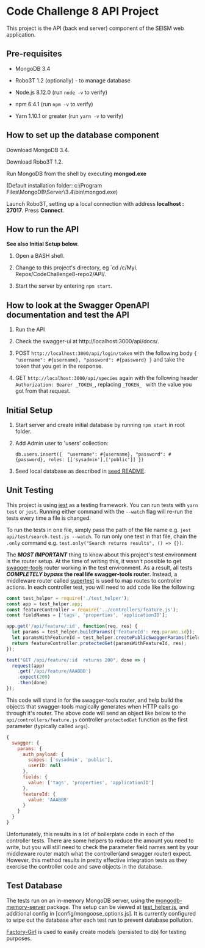 # Code Challenge 8 API Project

This project is the API (back end server) component of the SEISM web application.

## Pre-requisites

- MongoDB 3.4
- Robo3T 1.2 (optionally) - to manage database

- Node.js 8.12.0 (run `node -v` to verify)
- npm 6.4.1 (run `npm -v` to verify)
- Yarn 1.10.1 or greater (run `yarn -v` to verify)

## How to set up the database component

Download MongoDB 3.4.

Download Robo3T 1.2.

Run MongoDB from the shell by executing **mongod.exe** 

(Default installation folder: c:\Program Files\MongoDB\Server\3.4\bin\mongod.exe)

Launch Robo3T, setting up a local connection with address **localhost : 27017**. Press **Connect**.

## How to run the API

**See also Initial Setup below.**

1) Open a BASH shell.

2) Change to this project's directory, eg `cd /c/My\ Repos/CodeChallenge8-repo2/API/.

3) Start the server by entering `npm start`.

## How to look at the Swagger OpenAPI documentation and test the API

1) Run the API

2) Check the swagger-ui at http://localhost:3000/api/docs/.

3) POST `http://localhost:3000/api/login/token` with the following body
``{
"username": #{username},
"password": #{password}
}`` and take the token that you get in the response.
 
4) GET `http://localhost:3000/api/species` again with the following header
``Authorization: Bearer _TOKEN_``, replacing `_TOKEN_ ` with the value you got from that request.

## Initial Setup

1) Start server and create initial database by running `npm start` in root folder.

2) Add Admin user to 'users' collection:

    ``
    db.users.insert({  "username": #{username}, "password": #{password}, roles: [['sysadmin'],['public']] })
    ``

3) Seed local database as described in [seed README](seed/README.md).

## Unit Testing

This project is using [jest](http://jestjs.io/) as a testing framework. You can run tests with
`yarn test` or `jest`. Running either command with the `--watch` flag will re-run the tests every time a file is changed.

To run the tests in one file, simply pass the path of the file name e.g. `jest api/test/search.test.js --watch`. To run only one test in that file, chain the `.only` command e.g. `test.only("Search returns results", () => {})`.

The **_MOST IMPORTANT_** thing to know about this project's test environment is the router setup. At the time of writing this, it wasn't possible to get [swagger-tools](https://github.com/apigee-127/swagger-tools) router working in the test environment. As a result, all tests **_COMPLETELY bypass_ the real life swagger-tools router**. Instead, a middleware router called [supertest](https://github.com/visionmedia/supertest) is used to map routes to controller actions. In each controller test, you will need to add code like the following:

```javascript
const test_helper = require('./test_helper');
const app = test_helper.app;
const featureController = require('../controllers/feature.js');
const fieldNames = ['tags', 'properties', 'applicationID'];

app.get('/api/feature/:id', function(req, res) {
  let params = test_helper.buildParams({'featureId': req.params.id});
  let paramsWithFeatureId = test_helper.createPublicSwaggerParams(fieldNames, params);
  return featureController.protectedGet(paramsWithFeatureId, res);
});

test("GET /api/feature/:id  returns 200", done => {
  request(app)
    .get('/api/feature/AAABBB')
    .expect(200)
    .then(done)
});
```

This code will stand in for the swagger-tools router, and help build the objects that swagger-tools magically generates when HTTP calls go through it's router. The above code will send an object like below to the `api/controllers/feature.js` controller `protectedGet` function as the first parameter (typically called `args`).

```javascript
{
  swagger: {
    params: {
      auth_payload: {
        scopes: ['sysadmin', 'public'],
        userID: null
      }, 
      fields: {
        value: ['tags', 'properties', 'applicationID']
      }, 
      featureId: {
        value: 'AAABBB'
      }
    }
  }
}
```

Unfortunately, this results in a lot of boilerplate code in each of the controller tests. There are some helpers to reduce the amount you need to write, but you will still need to check the parameter field names sent by your middleware router match what the controller(and swagger router) expect. However, this method results in  pretty effective integration tests as they exercise the controller code and save objects in the database. 


## Test Database
The tests run on an in-memory MongoDB server, using the [mongodb-memory-server](https://github.com/nodkz/mongodb-memory-server) package. The setup can be viewed at [test_helper.js](api/test/test_helper.js), and additional config in [config/mongoose_options.js]. It is currently configured to wipe out the database after each test run to prevent database pollution. 

[Factory-Girl](https://github.com/aexmachina/factory-girl) is used to easily create models (persisted to db) for testing purposes. 
